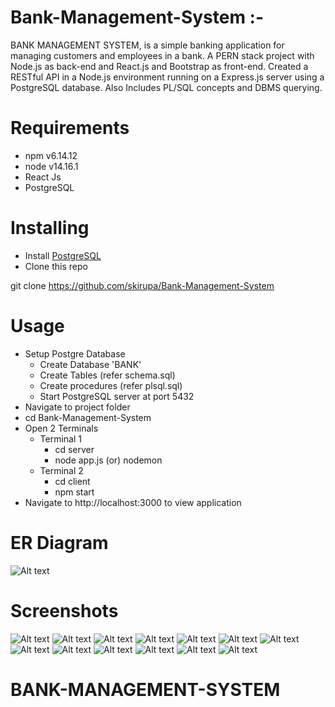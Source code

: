 # Bank-Management-System :-
  BANK MANAGEMENT SYSTEM, is a simple banking application for managing customers and employees in a bank. A PERN stack project with Node.js as back-end and React.js and Bootstrap as front-end. 
  Created a RESTful API in a Node.js environment running on a Express.js server using a PostgreSQL database. Also Includes PL/SQL concepts and DBMS querying.

# Requirements
- npm v6.14.12
- node v14.16.1
- React Js
- PostgreSQL

# Installing
- Install <a href="https://www.postgresql.org/">PostgreSQL</a> 
- Clone this repo

git clone https://github.com/skirupa/Bank-Management-System



# Usage

- Setup Postgre Database
  - Create Database 'BANK'
  - Create Tables (refer schema.sql)
  - Create procedures (refer plsql.sql)
  - Start PostgreSQL server at port 5432
- Navigate to project folder
- cd Bank-Management-System
- Open 2 Terminals
  - Terminal 1
    - cd server
    - node app.js (or) nodemon
  - Terminal 2
    - cd client
    - npm start
- Navigate to http://<span></span>localhost:3000 to view application
# ER Diagram
![Alt text](ERDiagram.png?raw=true)

# Screenshots
![Alt text](/screenshots/3.jpeg?raw=true)
![Alt text](/screenshots/1.jpeg?raw=true)
![Alt text](/screenshots/2.jpeg?raw=true)
![Alt text](/screenshots/4.jpeg?raw=true)
![Alt text](/screenshots/5.jpeg?raw=true)
![Alt text](/screenshots/6.jpeg?raw=true)
![Alt text](/screenshots/7.jpeg?raw=true)
![Alt text](/screenshots/8.jpeg?raw=true)
![Alt text](/screenshots/9.jpeg?raw=true)
![Alt text](/screenshots/10.jpeg?raw=true)
![Alt text](/screenshots/11.jpeg?raw=true)
![Alt text](/screenshots/12.jpeg?raw=true)
![Alt text](/screenshots/13.jpeg?raw=true)
  
# BANK-MANAGEMENT-SYSTEM
